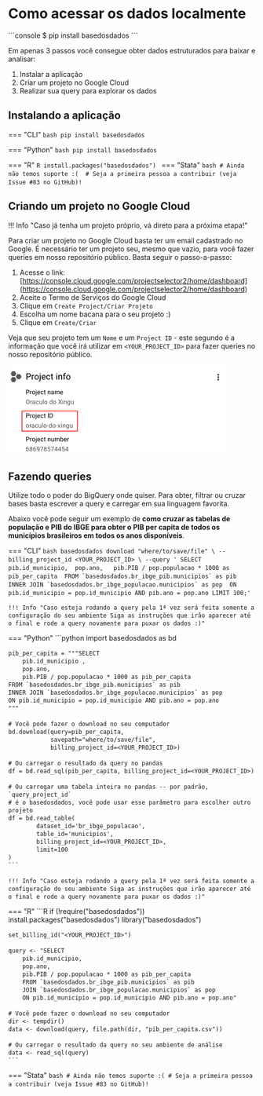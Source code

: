 # Como acessar os dados localmente
    
<div class="termy">
    ```console
    $ pip install basedosdados
    ```
</div>

Em apenas 3 passos você consegue obter dados estruturados para baixar e
analisar:

1. Instalar a aplicação
2. Criar um projeto no Google Cloud
2. Realizar sua query para explorar os dados

## Instalando a aplicação

=== "CLI"
    ```bash
    pip install basedosdados
    ```

=== "Python"
    ```bash
    pip install basedosdados
    ```

=== "R"
    ```R
    install.packages("basedosdados")
    ```
=== "Stata"
    ```bash
    # Ainda não temos suporte :( 
    # Seja a primeira pessoa a contribuir (veja Issue #83 no GitHub)!
    ```

## Criando um projeto no Google Cloud

!!! Info "Caso já tenha um projeto próprio, vá direto para a próxima etapa!"


Para criar um projeto no Google Cloud basta ter um email cadastrado no
Google. É necessário ter um projeto seu, mesmo que vazio, para você fazer queries em nosso repositório público. Basta seguir o passo-a-passo:

1. Acesse o link: [https://console.cloud.google.com/projectselector2/home/dashboard](https://console.cloud.google.com/projectselector2/home/dashboard)
2. Aceite o Termo de Serviços do Google Cloud
3. Clique em `Create Project/Criar Projeto`
4. Escolha um nome bacana para o seu projeto :)
5. Clique em `Create/Criar`

Veja que seu projeto tem um `Nome` e um `Project ID` - este segundo é a informação
que você irá utilizar em `<YOUR_PROJECT_ID>` para fazer queries no nosso
repositório público.

![](images/project_id_example.png)

## Fazendo queries

Utilize todo o poder do BigQuery onde quiser. Para obter, filtrar ou
cruzar bases basta escrever a query e carregar em sua linguagem
favorita.

Abaixo você pode seguir um exemplo de **como cruzar as tabelas de população e PIB do
IBGE para obter o PIB per capita de todos os municípios brasileiros
em todos os anos disponíveis**.

=== "CLI"
    ```bash
    basedosdados download "where/to/save/file" \
    --billing_project_id <YOUR_PROJECT_ID> \
    --query '
    SELECT 
        pib.id_municipio, 
        pop.ano,  
        pib.PIB / pop.populacao * 1000 as pib_per_capita 
    FROM `basedosdados.br_ibge_pib.municipios` as pib 
    INNER JOIN `basedosdados.br_ibge_populacao.municipios` as pop 
    ON pib.id_municipio = pop.id_municipio AND pib.ano = pop.ano
    LIMIT 100;'
    ```

    !!! Info "Caso esteja rodando a query pela 1ª vez será feita somente a configuração do seu ambiente Siga as instruções que irão aparecer até o final e rode a query novamente para puxar os dados :)"

=== "Python"
    ```python
    import basedosdados as bd

    pib_per_capita = """SELECT 
        pib.id_municipio ,
        pop.ano, 
        pib.PIB / pop.populacao * 1000 as pib_per_capita
    FROM `basedosdados.br_ibge_pib.municipios` as pib
    INNER JOIN `basedosdados.br_ibge_populacao.municipios` as pop
    ON pib.id_municipio = pop.id_municipio AND pib.ano = pop.ano
    """

    # Você pode fazer o download no seu computador
    bd.download(query=pib_per_capita, 
                savepath="where/to/save/file", 
                billing_project_id=<YOUR_PROJECT_ID>)

    # Ou carregar o resultado da query no pandas
    df = bd.read_sql(pib_per_capita, billing_project_id=<YOUR_PROJECT_ID>)

    # Ou carregar uma tabela inteira no pandas -- por padrão, `query_project_id` 
    # é o basedosdados, você pode usar esse parâmetro para escolher outro projeto
    df = bd.read_table(
            dataset_id='br_ibge_populacao', 
            table_id='municipios',
            billing_project_id=<YOUR_PROJECT_ID>,
            limit=100
    )
    ```

    !!! Info "Caso esteja rodando a query pela 1ª vez será feita somente a configuração do seu ambiente Siga as instruções que irão aparecer até o final e rode a query novamente para puxar os dados :)"

=== "R"
    ```R
    if (!require("basedosdados")) install.packages("basedosdados")
    library("basedosdados")

    set_billing_id("<YOUR_PROJECT_ID>")

    query <- "SELECT
        pib.id_municipio,
        pop.ano,
        pib.PIB / pop.populacao * 1000 as pib_per_capita
        FROM `basedosdados.br_ibge_pib.municipios` as pib
        JOIN `basedosdados.br_ibge_populacao.municipios` as pop
        ON pib.id_municipio = pop.id_municipio AND pib.ano = pop.ano"

    # Você pode fazer o download no seu computador
    dir <- tempdir()
    data <- download(query, file.path(dir, "pib_per_capita.csv"))

    # Ou carregar o resultado da query no seu ambiente de análise
    data <- read_sql(query)
    ```

=== "Stata"
    ```bash
    # Ainda não temos suporte :(
    # Seja a primeira pessoa a contribuir (veja Issue #83 no GitHub)!
    ```
